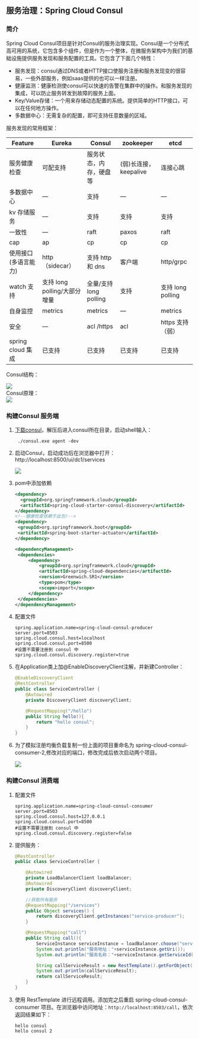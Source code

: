 ## 服务治理：Spring Cloud Consul

### 简介

Spring Cloud Consul项目是针对Consul的服务治理实现。Consul是一个分布式高可用的系统，它包含多个组件，但是作为一个整体，在微服务架构中为我们的基础设施提供服务发现和服务配置的工具。它包含了下面几个特性：

- 服务发现：consul通过DNS或者HTTP接口使服务注册和服务发现变的很容易，一些外部服务，例如saas提供的也可以一样注册。
- 健康监测：健康检测使consul可以快速的告警在集群中的操作。和服务发现的集成，可以防止服务转发到故障的服务上面。
- Key/Value存储：一个用来存储动态配置的系统。提供简单的HTTP接口，可以在任何地方操作。
- 多数据中心：无需复杂的配置，即可支持任意数量的区域。

服务发现的常用框架：

| Feature              | Eureka                       | Consul                 | zookeeper             | etcd              |
| -------------------- | ---------------------------- | ---------------------- | --------------------- | ----------------- |
| 服务健康检查         | 可配支持                     | 服务状态，内存，硬盘等 | (弱)长连接，keepalive | 连接心跳          |
| 多数据中心           | —                            | 支持                   | —                     | —                 |
| kv 存储服务          | —                            | 支持                   | 支持                  | 支持              |
| 一致性               | —                            | raft                   | paxos                 | raft              |
| cap                  | ap                           | cp                     | cp                    | cp                |
| 使用接口(多语言能力) | http（sidecar）              | 支持 http 和 dns       | 客户端                | http/grpc         |
| watch 支持           | 支持 long polling/大部分增量 | 全量/支持long polling  | 支持                  | 支持 long polling |
| 自身监控             | metrics                      | metrics                | —                     | metrics           |
| 安全                 | —                            | acl /https             | acl                   | https 支持（弱）  |
| spring cloud 集成    | 已支持                       | 已支持                 | 已支持                | 已支持            |

Consul结构：
<div>
    <image src="../res/img/consul-arch.png"></image>
</div>
Consul原理：

<div>
    <image src="../res/img/consul_service.png"></image>
</div>



### 构建Consul 服务端

1. [下载consul](https://www.consul.io/downloads.html)，解压后进入consul所在目录，启动shell输入：

   ```
    ./consul.exe agent -dev
   ```

2. 启动Consul，启动成功后在浏览器中打开：http://localhost:8500/ui/dc1/services

   <div>
       <image src="../res/img/consul1.png"></image>
   </div>

3. pom中添加依赖

   ```xml
   <dependency>
     <groupId>org.springframework.cloud</groupId>
     <artifactId>spring-cloud-starter-consul-discovery</artifactId>
   </dependency>
   <!--健康检查依赖于此包!-->
   <dependency>
   	<groupId>org.springframework.boot</groupId>
   	<artifactId>spring-boot-starter-actuator</artifactId>
   </dependency>
   
   <dependencyManagement>
   	<dependencies>
   		<dependency>
   			<groupId>org.springframework.cloud</groupId>
   			<artifactId>spring-cloud-dependencies</artifactId>
   			<version>Greenwich.SR1</version>
   			<type>pom</type>
   			<scope>import</scope>
   		</dependency>
   	</dependencies>
   </dependencyManagement>
   ```

4. 配置文件

   ```
   spring.application.name=spring-cloud-consul-producer 
   server.port=8503
   spring.cloud.consul.host=localhost
   spring.cloud.consul.port=8500
   #设置不需要注册到 consul 中
   spring.cloud.consul.discovery.register=true
   ```

5. 在Application类上加@EnableDiscoveryClient注解，并新建Controller：

   ```java
   @EnableDiscoveryClient
   @RestController
   public class ServiceController {
       @Autowired
       private DiscoveryClient discoveryClient;
   
       @RequestMapping("/hello")
       public String hello(){
           return "hello consul";
       }
   }
   ```

6. 为了模拟注册均衡负载复制一份上面的项目重命名为 spring-cloud-consul-consumer-2,修改对应的端口，修改完成后依次启动两个项目。

   <div>
       <image src="../res/img/consul2.png"></image>
   </div>

### 构建Consul 消费端

1. 配置文件

   ```
   spring.application.name=spring-cloud-consul-consumer
   server.port=8503
   spring.cloud.consul.host=127.0.0.1
   spring.cloud.consul.port=8500
   #设置不需要注册到 consul 中
   spring.cloud.consul.discovery.register=false
   ```

2. 提供服务：

   ```java
   @RestController
   public class ServiceController {
   
       @Autowired
       private LoadBalancerClient loadBalancer;
       @Autowired
       private DiscoveryClient discoveryClient;
   
       //获取所有服务
       @RequestMapping("/services")
       public Object services() {
           return discoveryClient.getInstances("service-producer");
       }
   
       @RequestMapping("call")
       public String call(){
           ServiceInstance serviceInstance = loadBalancer.choose("service-producer");
           System.out.println("服务地址："+serviceInstance.getUri());
           System.out.println("服务名称："+serviceInstance.getServiceId());
   
           String callServiceResult = new RestTemplate().getForObject(serviceInstance.getUri().toString() + "hello",String.class);
           System.out.println(callServiceResult);
           return callServiceResult;
       }
   }
   ```

3. 使用 RestTemplate 进行远程调用。添加完之后重启 spring-cloud-consul-consumer 项目。在浏览器中访问地址：`http://localhost:8503/call`，依次返回结果如下：

   ```
   hello consul
   hello consul 2
   ```
